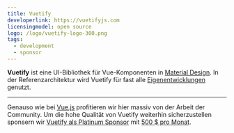 ```yaml
---
title: Vuetify
developerlink: https://vuetifyjs.com
licensingmodel: open source
logo: /logo/vuetify-logo-300.png
tags:
  - development
  - sponsor
---
```


**Vuetify** ist eine UI-Bibliothek für Vue-Komponenten in [Material Design](https://m3.material.io).
In der Referenzarchitektur wird Vuetify für fast alle [Eigenentwicklungen](../publish) genutzt.

---

Genauso wie bei [Vue.js](./vuejs) profitieren wir hier massiv von der Arbeit der Community.
Um die hohe Qualität von Vuetify weiterhin sicherzustellen sponsern wir [Vuetify als Platinum Sponsor](https://vuetifyjs.com/en/introduction/sponsors-and-backers/#platinum) mit [500 $ pro Monat](https://www.muenchen-transparent.de/dokumente/7347900).
